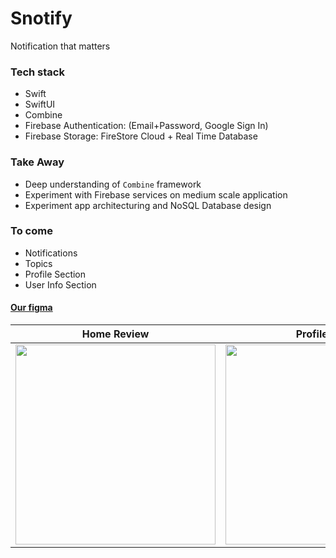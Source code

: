 # Snotify
Notification that matters

### Tech stack
- Swift
- SwiftUI
- Combine
- Firebase Authentication: (Email+Password, Google Sign In)
- Firebase Storage: FireStore Cloud + Real Time Database


### Take Away
- Deep understanding of `Combine` framework
- Experiment with Firebase services on medium scale application
- Experiment app architecturing and NoSQL Database design

### To come
- Notifications
- Topics
- Profile Section
- User Info Section

#### [Our figma](https://www.figma.com/file/ZpRenSTqSeakqObpatx3Oo/Untitled?node-id=0%3A1)

Home Review   | Profile View
--------------------- | ---------------------
<img src="https://user-images.githubusercontent.com/49038614/179370726-de827e9a-b957-460b-9e43-86a2a1b0a1ac.PNG" width="320"> | <img src="https://user-images.githubusercontent.com/49038614/179370719-73925b43-610f-4138-ba61-7d518441f91a.PNG" width="320">
